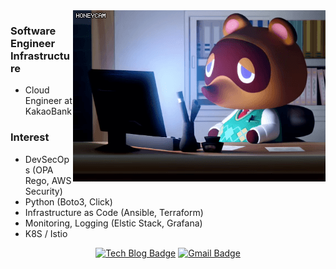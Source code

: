 <img align="right" alt="GIF" src="./m1_01.gif" />  

### Software Engineer Infrastructure
- Cloud Engineer at KakaoBank


### Interest
- DevSecOps (OPA Rego, AWS Security)
- Python (Boto3, Click)
- Infrastructure as Code (Ansible, Terraform)
- Monitoring, Logging (Elstic Stack, Grafana)
- K8S / Istio


<div align=center>

[![Tech Blog Badge](http://img.shields.io/badge/-Tech%20blog-black?style=flat-square&logo=github&link=https://velog.io/@bhs9610)](https://medium.com/@dlfp125) 
[![Gmail Badge](https://img.shields.io/badge/-Gmail-d14836?style=flat-square&logo=Gmail&logoColor=white&link=mailto:dlfp125@gmail.com)](mailto:dlfp125@gmail.com)
</div>

<!--
**changhyuni/changhyuni** is a ✨ _special_ ✨ repository because its `README.md` (this file) appears on your GitHub profile.

Here are some ideas to get you started:

- 🔭 I’m currently working on ...
- 🌱 I’m currently learning ...
- 👯 I’m looking to collaborate on ...
- 🤔 I’m looking for help with ...
- 💬 Ask me about ...
- 📫 How to reach me: ...
- 😄 Pronouns: ...
- ⚡ Fun fact: ...
-->
